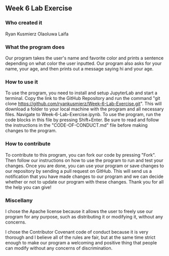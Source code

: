 ## Week 6 Lab Exercise
### Who created it

Ryan Kusmierz
Olaoluwa Laifa

### What the program does

Our program takes the user's name and favorite color and prints a sentence depending on what color the user inputted.
Our program also asks for your name, your age, and then prints out a message saying hi and your age.

### How to use it

To use the program, you need to install and setup JupyterLab and start a terminal. Copy the link to the GitHub Repository and run the command "git clone https://github.com/ryankusmierz/Week-6-Lab-Exercise.git". This will download a folder to your local machine with the program and all necessary files. Navigate to Week-6-Lab-Exercise.ipynb. To use the program, run the code blocks in this file by pressing Shift+Enter. Be sure to read and follow the instructions in the "CODE-OF-CONDUCT.md" file before making changes to the program.

### How to contribute

To contribute to this program, you can fork our code by pressing "Fork". Then follow our instructions on how to use the program to run and test your changes. Once you are done, you can use your program or save changes to our repository by sending a pull request on GitHub. This will send us a notification that you have made changes to our program and we can decide whether or not to update our program with these changes. Thank you for all the help you can give!

### Miscellany

I chose the Apache license because it allows the user to freely use our program for any purpose, such as distributing it or modifying it, without any concerns.

I chose the Contributor Covenant code of conduct because it is very thorough and I believe all of the rules are fair, but at the same time strict enough to make our program a welcoming and positive thing that people can modify without any concerns of discrimination.







